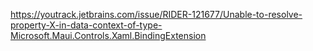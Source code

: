 https://youtrack.jetbrains.com/issue/RIDER-121677/Unable-to-resolve-property-X-in-data-context-of-type-Microsoft.Maui.Controls.Xaml.BindingExtension
